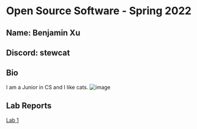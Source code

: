 # Open Source Software - Spring 2022
## Name: Benjamin Xu 
## Discord: stewcat

## Bio
I am a Junior in CS and I like cats. 
![image](https://user-images.githubusercontent.com/86938356/149630214-e3bdf932-f63b-4658-a816-6eab56ed6a12.png)

## Lab Reports
[Lab 1](labs/lab-01/report.md)
